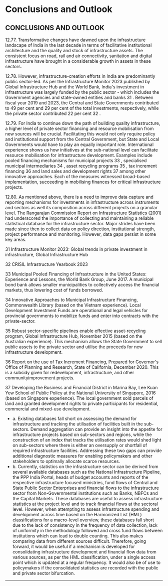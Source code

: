 # Conclusions and Outlook

## CONCLUSIONS AND OUTLOOK

12.77. Transformative changes have dawned upon the infrastructure landscape of India in the last decade in terms of facilitative institutional architecture and the quality and stock of infrastructure assets. The consistent focus on road, rail and air connectivity, sanitation and digital infrastructure have brought in a considerable growth in assets in these sectors.

12.78.  However, infrastructure-creation efforts in India are predominantly public sector-led. As per the Infrastructure Monitor 2023 published by Global Infrastructure Hub and the World Bank, India's investment in infrastructure was largely funded by the public sector - which includes the Government agencies and state-owned entities and banks 31 . Between fiscal year 2019 and 2023, the Central and State Governments contributed to 49 per cent and 29 per cent of the total investments, respectively, while the private sector contributed 22 per cent 32 .

12.79. For India to continue down the path of building quality infrastructure, a higher level of private sector financing and resource mobilisation from new sources will be crucial. Facilitating this  would  not  only  require  policy  and  institutional  support  from  the  Central  Government, but State and Local Governments would have to play an equally important role. International experience shows us how initiatives at the sub-national level can facilitate resource mobilisation for infrastructure development. Examples include pooled financing mechanisms for municipal projects 33 ,  specialised  municipal  intermediaries 34 ,  asset  recycling  programs 35 ,  tax  increment financing 36  and land sales and development rights 37  among other innovative approaches. Each of the measures witnessed broad-based implementation, succeeding in mobilising finances for critical infrastructure projects.

12.80.  As mentioned above, there is a need to improve data capture and reporting mechanisms for investments in infrastructure across instruments and sectors as well its composition across different projects on a granular level. The Rangarajan Commission Report on Infrastructure Statistics  (2001)  had  underscored  the  importance  of  collecting  and  maintaining  a  reliable statistical database for the infrastructure sector. Major strides have been made since then to collect data on policy direction, institutional strength, project performance and monitoring. However, data gaps persist in some key areas.

31    Infrastructure Monitor 2023: Global trends in private investment in infrastructure, Global Infrastructure Hub

32    CRISIL Infrastructure Yearbook 2023

33    Municipal Pooled Financing of Infrastructure in the United States: Experience and Lessons, the World Bank Group,  June  2017.  A  municipal  bond  bank  allows  smaller  municipalities  to  collectively  access  the  financial markets, thus lowering cost of funds borrowed.

34    Innovative Approaches to Municipal Infrastructure Financing, Commonwealth Library (based on the Vietnam experience). Local Development Investment Funds are operational and legal vehicles for provincial governments to mobilize funds and enter into contracts with the private-sector.

35    Robust sector-specific pipelines enable effective asset-recycling program, Global Infrastructure Hub, November 2015 (based on the Australian experience). This mechanism allows the State Government to sell public assets to the private sector and utilise the proceeds for new infrastructure development.

36    Report on the use of Tax Increment Financing, Prepared for Governor's Office of Planning and Research, State of California, December 2020. This is a subsidy given for redevelopment, infrastructure, and other communityimprovement projects.

37    Developing  the  Business  and  Financial District in Marina Bay, Lee Kuan Yew School of Public Policy at the National University of Singapore, 2016 (based on Singapore experience). The local government sold parcels of  land  and  granted  development  rights  to  private  participants  for  residential,  commercial  and  mixed-use development.

- a. Existing databases fall short on assessing the demand for infrastructure and tracking the utilisation of facilities built in the sub-sectors. Demand aggregation can provide an insight into the appetite for infrastructure projects based on sub-sectors and regions, while the construction of an index that tracks the utilisation rates would shed light on sub-sectors where  there  is  either  an  oversupply  or  shortfall  of  required  infrastructure  facilities. Addressing  these  two  gaps  can  provide  additional  diagnostic  measures  for  enabling policymakers and other stakeholders to optimally allocate scarce resources.
- b. Currently,  statistics  on  the  infrastructure  sector  can  be  derived  from  several  available databases  such  as  the  National  Infrastructure  Pipeline,  the  PPP  India  Portal,  heads  of budget accounts and reports of the respective infrastructure focused ministries, fund flows of  Central  and  State  Public  Sector  Enterprises  and  financial  flows  to  the  infrastructure sector from Non-Governmental institutions such as Banks, NBFCs and the Capital Markets. These databases are useful to assess infrastructure statistics at the project level and to track financial  flows  at  the  sectoral  level.  However,  when  attempting  to  assess  infrastructure spending and development across time based on the Harmonized List (HML) classifications for a macro-level overview, these databases fall short due to the lack of consistency in the frequency of data collection, lack of uniformity in the methodology followed and cross fund flows between institutions which can lead to double counting. This also makes comparing data  from  different  sources  difficult.  Therefore,  going  forward,  it  would  be  useful  if  a mechanism is developed for consolidating infrastructure development and financial flow data from various sources, as per the HML classification, under a single access point which is updated at a regular frequency. It would also be of use to policymakers if the consolidated statistics are recorded with the public and private sector bifurcation.

********